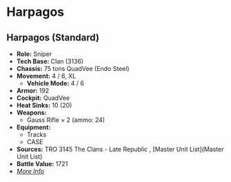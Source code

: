 # Harpagos 

## Harpagos (Standard) 

- **Role:** Sniper 
- **Tech Base:** Clan (3136) 
- **Chassis:** 75 tons QuadVee (Endo Steel) 
- **Movement:** 4 / 6, XL 
  - **Vehicle Mode:** 4 / 6 
- **Armor:** 192 
- **Cockpit:** QuadVee 
- **Heat Sinks:** 10 (20) 
- **Weapons:** 
  - Gauss Rifle × 2 (ammo: 24) 
- **Equipment:** 
  - Tracks 
  - CASE 
- **Sources:** TRO 3145 The Clans - Late Republic , [Master Unit List](Master Unit List) 
- **Battle Value:** 1721 
- [*More Info*](harpagos/harpagos_standard.md) 

